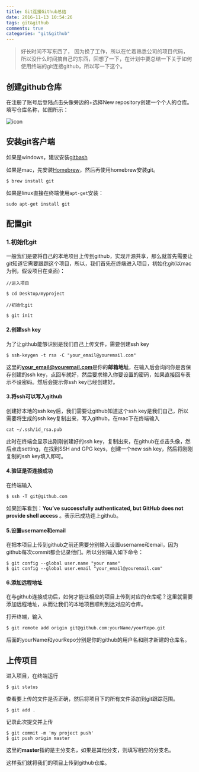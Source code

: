 ```yaml
---
title: Git连接Github总结
date: 2016-11-13 10:54:26
tags: git&github
comments: true
categories: "git&github"
---
```

> 好长时间不写东西了， 因为换了工作，所以在忙着熟悉公司的项目代码，所以没什么时间搞自己的东西，回想了一下，在计划中要总结一下关于如何使用终端的git连接github，所以写一下这个。

<!--more-->

## 创建github仓库

在注册了账号后登陆点击头像旁边的+选择New repository创建一个个人的仓库。填写仓库名称，如图所示：

![icon](/img/git&github/1.png)

## 安装git客户端

如果是windows，建议安装[gitbash](https://git-for-windows.github.io/)

如果是mac，先安装[Homebrew](http://brew.sh/index_zh-cn.html)，然后再使用homebrew安装git。

```shell
$ brew install git 
```

如果是linux直接在终端使用`apt-get`安装：

```shell
sudo apt-get install git
```

## 配置git

### 1.初始化git

一般我们是要将自己的本地项目上传到github，实现开源共享，那么就首先需要让git知道它需要跟踪这个项目，所以，我们首先在终端进入项目，初始化git(以mac为例，假设项目在桌面)：

```shell
//进入项目

$ cd Desktop/myproject

//初始化git

$ git init
```

#### 2.创建ssh key

为了让github能够识别是我们自己上传文件，需要创建ssh key

```shell
$ ssh-keygen -t rsa -C "your_email@youremail.com"
```

这里的**your_email@youremail.com**是你的**邮箱地址**，在输入后会询问你是否保存创建的ssh key，点回车就好，然后要求输入你要设置的密码，如果直接回车表示不设密码。然后会提示你ssh key已经创建好。

#### 3.将ssh可以写入github

创建好本地的ssh key后，我们需要让github知道这个ssh key是我们自己，所以需要将生成的ssh key复制出来，写入github，在mac下在终端输入

```shell 
cat ~/.ssh/id_rsa.pub
```

此时在终端会显示出刚刚创建好的ssh key，复制出来，在github在点击头像，然后点击setting，在找到SSH and GPG keys，创建一个new ssh key，然后将刚刚复制的ssh key填入即可。

#### 4.验证是否连接成功

在终端输入

```shell
$ ssh -T git@github.com
```

如果回车看到：**You’ve successfully authenticated, but GitHub does not provide shell access** 。表示已成功连上github。

#### 5.设置username和email

在把本项目上传到github之前还需要分别输入设置username和email，因为github每次commit都会记录他们。所以分别输入如下命令：

```shell
$ git config --global user.name "your name"
$ git config --global user.email "your_email@youremail.com"
```

#### 6.添加远程地址

在与github连接成功后，如何才能让相应的项目上传到对应的仓库呢？这里就需要添加远程地址，从而让我们的本地项目顺利到达对应的仓库。

打开终端，输入

```shell
$ git remote add origin git@github.com:yourName/yourRepo.git
```

后面的yourName和yourRepo分别是你的github的用户名和刚才新建的仓库名。

## 上传项目

进入项目，在终端运行

```shell
$ git status
```
查看要上传的文件是否正确，然后将项目下的所有文件添加到git跟踪范围。

```shell
$ git add .
```
记录此次提交并上传

```shell
$ git commit -m 'my project push'
$ git push origin master
```

这里的**master**指的是主分支名，如果是其他分支，则填写相应的分支名。

这样我们就将我们的项目上传到github仓库。

